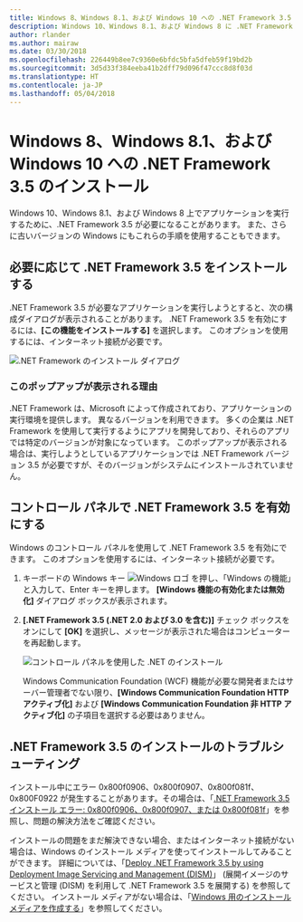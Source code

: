 ```yaml
---
title: Windows 8、Windows 8.1、および Windows 10 への .NET Framework 3.5 のインストール
description: Windows 10、Windows 8.1、および Windows 8 に .NET Framework 3.5 をインストールする方法について説明します
author: rlander
ms.author: mairaw
ms.date: 03/30/2018
ms.openlocfilehash: 226449b8ee7c9360e6bfdc5bfa5dfeb59f19bd2b
ms.sourcegitcommit: 3d5d33f384eeba41b2dff79d096f47ccc8d8f03d
ms.translationtype: HT
ms.contentlocale: ja-JP
ms.lasthandoff: 05/04/2018
---
```

# <a name="install-the-net-framework-35-on-windows-10-windows-81-and-windows-8"></a>Windows 8、Windows 8.1、および Windows 10 への .NET Framework 3.5 のインストール

Windows 10、Windows 8.1、および Windows 8 上でアプリケーションを実行するために、.NET Framework 3.5 が必要になることがあります。 また、さらに古いバージョンの Windows にもこれらの手順を使用することもできます。

## <a name="install-the-net-framework-35-on-demand"></a>必要に応じて .NET Framework 3.5 をインストールする

.NET Framework 3.5 が必要なアプリケーションを実行しようとすると、次の構成ダイアログが表示されることがあります。 .NET Framework 3.5 を有効にするには、**[この機能をインストールする]** を選択します。 このオプションを使用するには、インターネット接続が必要です。

![.NET Framework のインストール ダイアログ](./media/dotnet-framework-installation-dialog.jpg)

### <a name="why-am-i-getting-this-pop-up"></a>このポップアップが表示される理由

.NET Framework は、Microsoft によって作成されており、アプリケーションの実行環境を提供します。 異なるバージョンを利用できます。 多くの企業は .NET Framework を使用して実行するようにアプリを開発しており、それらのアプリでは特定のバージョンが対象になっています。 このポップアップが表示される場合は、実行しようとしているアプリケーションでは .NET Framework バージョン 3.5 が必要ですが、そのバージョンがシステムにインストールされていません。

## <a name="enable-the-net-framework-35-in-control-panel"></a>コントロール パネルで .NET Framework 3.5 を有効にする

Windows のコントロール パネルを使用して .NET Framework 3.5 を有効にできます。 このオプションを使用するには、インターネット接続が必要です。

1. キーボードの Windows キー ![Windows ロゴ](https://i-msdn.sec.s-msft.com/dynimg/IC721376.jpeg) を押し、「Windows の機能」と入力して、Enter キーを押します。 **[Windows 機能の有効化または無効化]** ダイアログ ボックスが表示されます。

2. **[.NET Framework 3.5 (.NET 2.0 および 3.0 を含む)]** チェック ボックスをオンにして **[OK]** を選択し、メッセージが表示された場合はコンピューターを再起動します。

   ![コントロール パネルを使用した .NET のインストール](./media/dotnet-control-panel.png)

   Windows Communication Foundation (WCF) 機能が必要な開発者またはサーバー管理者でない限り、**[Windows Communication Foundation HTTP アクティブ化]** および **[Windows Communication Foundation 非 HTTP アクティブ化]** の子項目を選択する必要はありません。

## <a name="troubleshoot-the-installation-of-the-net-framework-35"></a>.NET Framework 3.5 のインストールのトラブルシューティング

インストール中にエラー 0x800f0906、0x800f0907、0x800f081f、0x800F0922 が発生することがあります。その場合は、「[.NET Framework 3.5 インストール エラー: 0x800f0906、0x800f0907、または 0x800f081f](https://support.microsoft.com/help/2734782/net-framework-3-5-installation-error-0x800f0906--0x800f081f--0x800f09)」を参照し、問題の解決方法をご確認ください。

インストールの問題をまだ解決できない場合、またはインターネット接続がない場合は、Windows のインストール メディアを使ってインストールしてみることができます。 詳細については、「[Deploy .NET Framework 3.5 by using Deployment Image Servicing and Management (DISM)](/windows-hardware/manufacture/desktop/deploy-net-framework-35-by-using-deployment-image-servicing-and-management--dism)」 (展開イメージのサービスと管理 (DISM) を利用して .NET Framework 3.5 を展開する) を参照してください。 インストール メディアがない場合は、「[Windows 用のインストール メディアを作成する](https://support.microsoft.com/help/15088/windows-create-installation-media)」を参照してください。
